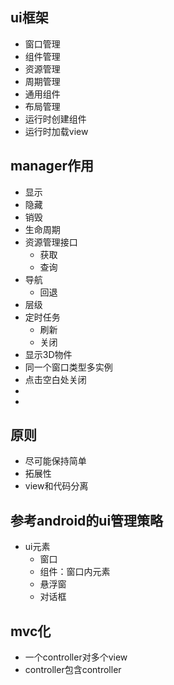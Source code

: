 ## ui框架
- 窗口管理
- 组件管理
- 资源管理
- 周期管理
- 通用组件
- 布局管理
- 运行时创建组件
- 运行时加载view
  
## manager作用
- 显示
- 隐藏
- 销毁
- 生命周期
- 资源管理接口
  - 获取
  - 查询
- 导航
  - 回退
- 层级
- 定时任务
  - 刷新
  - 关闭
- 显示3D物件
- 同一个窗口类型多实例
- 点击空白处关闭
- 
- 
## 原则
- 尽可能保持简单
- 拓展性
- view和代码分离

## 参考android的ui管理策略
- ui元素
  - 窗口
  - 组件：窗口内元素
  - 悬浮窗
  - 对话框

## mvc化
- 一个controller对多个view
- controller包含controller

